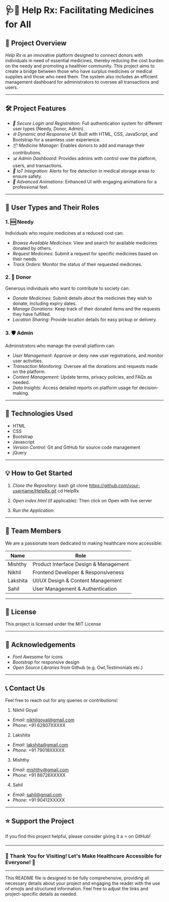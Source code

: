 # 🩺💊 Help Rx: Facilitating Medicines for All

## 📖 Project Overview

*Help Rx* is an innovative platform designed to connect donors with individuals in need of essential medicines, thereby reducing the cost burden on the needy and promoting a healthier community. This project aims to create a bridge between those who have surplus medicines or medical supplies and those who need them. The system also includes an efficient management dashboard for administrators to oversee all transactions and users.

---

## 🛠️ Project Features

- *🔐 Secure Login and Registration*: Full authentication system for different user types (Needy, Donor, Admin).
- *🌐 Dynamic and Responsive UI*: Built with HTML, CSS, JavaScript, and Bootstrap for a seamless user experience.
- *📦 Medicine Manager*: Enables donors to add and manage their contributions.
- *📊 Admin Dashboard*: Provides admins with control over the platform, users, and transactions.
- *📱 IoT Integration*: Alerts for fire detection in medical storage areas to ensure safety.
- *🎨 Advanced Animations*: Enhanced UI with engaging animations for a professional feel.
  
---

## 👥 User Types and Their Roles

### 1. 🆘 Needy
Individuals who require medicines at a reduced cost can:
- *Browse Available Medicines*: View and search for available medicines donated by others.
- *Request Medicines*: Submit a request for specific medicines based on their needs.
- *Track Orders*: Monitor the status of their requested medicines.

### 2. 🤝 Donor
Generous individuals who want to contribute to society can:
- *Donate Medicines*: Submit details about the medicines they wish to donate, including expiry dates.
- *Manage Donations*: Keep track of their donated items and the requests they have fulfilled.
- *Location Sharing*: Provide location details for easy pickup or delivery.

### 3. 🛡️ Admin
Administrators who manage the overall platform can:
- *User Management*: Approve or deny new user registrations, and monitor user activities.
- *Transaction Monitoring*: Oversee all the donations and requests made on the platform.
- *Content Management*: Update terms, privacy policies, and FAQs as needed.
- *Data Insights*: Access detailed reports on platform usage for decision-making.

---

## 🚀 Technologies Used

- HTML
- CSS
- Bootstrap
- Javascript
- *Version Control*: Git and GitHub for source code management
- jQuery

---

## 💡 How to Get Started

1. *Clone the Repository*:
   bash
   git clone https://github.com/your-username/HelpRx.git
   cd HelpRx
   
2. *Open index.html* (if applicable):
Then click on Open with live server
   
3. *Run the Application*:


---

## 🌈 Team Members

We are a passionate team dedicated to making healthcare more accessible:

| Name        | Role               |
|-------------|--------------------|
| Mishthy     | Product Interface Design & Management | 
| Nikhil      | Frontend Developer & Responsiveness |
| Lakshita    | UI/UX Design & Content Management |
| Sahil       | User Management & Authentication |

---


## 📜 License

This project is licensed under the MIT License

---

## 🙏 Acknowledgements

- *Font Awesome* for icons
- *Bootstrap* for responsive design
- *Open Source Libraries* from Github (e.g. Owl,Testimonials etc.)

---

## 📞 Contact Us

Feel free to reach out for any queries or contributions!
1. Nikhil Goyal
- *Email*: [nikhilgoyal@gmail.com](mailto:nikhilgoyal@gmail.com)
- *Phone*: +91 62807XXXXX
2. Lakshita 
- *Email*: [lakshita@gmail.com](mailto:lakshita@gmail.com)
- *Phone*: +91 79018XXXXX
3. Mishthy
- *Email*: [mishthy@gmail.com](mailto:lakshita@gmail.com)
- *Phone*: +91 88726XXXXX
4. Sahil
- *Email*: [sahil@gmail.com](mailto:lakshita@gmail.com)
- *Phone*: +91 90412XXXXX
---

## ⭐️ Support the Project

If you find this project helpful, please consider giving it a ⭐️ on GitHub!

---

### 🎉 Thank You for Visiting! Let's Make Healthcare Accessible for Everyone! 🎉

---

This README file is designed to be fully comprehensive, providing all necessary details about your project and engaging the reader with the use of emojis and structured information. Feel free to adjust the links and project-specific details as needed.
